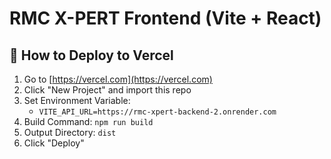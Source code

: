 
# RMC X-PERT Frontend (Vite + React)

## 🚀 How to Deploy to Vercel

1. Go to [https://vercel.com](https://vercel.com)
2. Click "New Project" and import this repo
3. Set Environment Variable:
   - `VITE_API_URL=https://rmc-xpert-backend-2.onrender.com`
4. Build Command: `npm run build`
5. Output Directory: `dist`
6. Click "Deploy"
